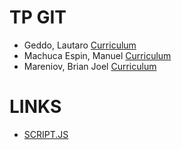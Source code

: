 # TP GIT
- Geddo, Lautaro [Curriculum](https://github.com/manumachuca/tp1-git/blob/master/cv_lautaro_geddo.md)
- Machuca Espin, Manuel [Curriculum](https://github.com/manumachuca/tp1-git/blob/develop-Manuel/CV_manuel_machuca.md)
- Mareniov, Brian Joel [Curriculum](https://github.com/manumachuca/tp1-git/blob/develop-Brian-M/CV_Brian_Mareniov.md)

# LINKS
- [SCRIPT.JS](https://github.com/manumachuca/tp1-git/blob/feature-prueba/script.js)